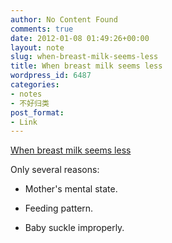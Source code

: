 ```yaml
---
author: No Content Found
comments: true
date: 2012-01-08 01:49:26+00:00
layout: note
slug: when-breast-milk-seems-less
title: When breast milk seems less
wordpress_id: 6487
categories:
- notes
- 不好归类
post_format:
- Link
---
```


[When breast milk seems less](about://blank)

Only several reasons:





  * Mother's mental state.


  * Feeding pattern.


  * Baby suckle improperly.


